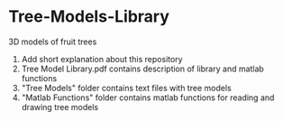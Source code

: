 # Tree-Models-Library
3D models of fruit trees

1. Add short explanation about this repository
2. Tree Model Library.pdf contains description of library and matlab functions
3. "Tree Models" folder contains text files with tree models
4. "Matlab Functions" folder contains matlab functions for reading and drawing tree models
